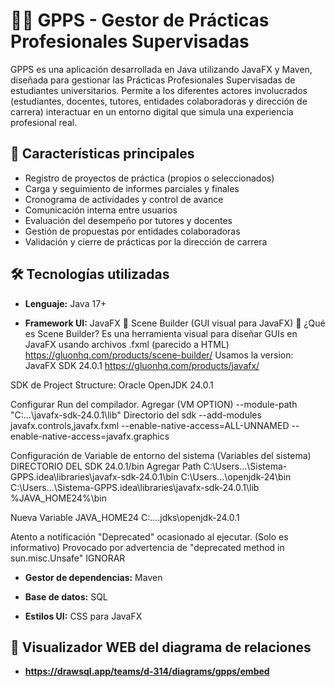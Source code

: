 # 🧑‍🎓 GPPS - Gestor de Prácticas Profesionales Supervisadas

GPPS es una aplicación desarrollada en Java utilizando JavaFX y Maven, diseñada para gestionar las Prácticas Profesionales Supervisadas de estudiantes universitarios. Permite a los diferentes actores involucrados (estudiantes, docentes, tutores, entidades colaboradoras y dirección de carrera) interactuar en un entorno digital que simula una experiencia profesional real.

## 🚀 Características principales

- Registro de proyectos de práctica (propios o seleccionados)
- Carga y seguimiento de informes parciales y finales
- Cronograma de actividades y control de avance
- Comunicación interna entre usuarios
- Evaluación del desempeño por tutores y docentes
- Gestión de propuestas por entidades colaboradoras
- Validación y cierre de prácticas por la dirección de carrera

## 🛠 Tecnologías utilizadas

- **Lenguaje:** Java 17+
  
- **Framework UI:** JavaFX
    🧰 Scene Builder (GUI visual para JavaFX)
    🔧 ¿Qué es Scene Builder?
    Es una herramienta visual para diseñar GUIs en JavaFX usando archivos .fxml (parecido a HTML)
    https://gluonhq.com/products/scene-builder/
Usamos la version: 
JavaFX SDK 24.0.1
https://gluonhq.com/products/javafx/

SDK de Project Structure: Oracle OpenJDK 24.0.1

Configurar Run del compilador. Agregar (VM OPTION)
--module-path "C:\...\javafx-sdk-24.0.1\lib"  Directorio del sdk
--add-modules javafx.controls,javafx.fxml
--enable-native-access=ALL-UNNAMED
--enable-native-access=javafx.graphics


Configuración de Variable de entorno del sistema (Variables del sistema)
DIRECTORIO DEL SDK 24.0.1/bin
Agregar Path
C:\Users\...\Sistema-GPPS\.idea\libraries\javafx-sdk-24.0.1\bin
C:\Users\...\openjdk-24\bin
C:\Users\...\Sistema-GPPS\.idea\libraries\javafx-sdk-24.0.1\lib
%JAVA_HOME24%\bin

Nueva Variable
JAVA_HOME24
C:\...\.jdks\openjdk-24.0.1

Atento a notificación "Deprecated" ocasionado al ejecutar. (Solo es informativo)
Provocado por advertencia de "deprecated method in sun.misc.Unsafe"
IGNORAR

- **Gestor de dependencias:** Maven

- **Base de datos:** SQL

- **Estilos UI:** CSS para JavaFX


## 👀 Visualizador WEB del diagrama de relaciones
- **https://drawsql.app/teams/d-314/diagrams/gpps/embed**
